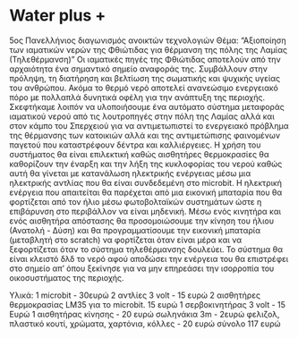 # Water plus +
5ος Πανελλήνιος διαγωνισμός ανοικτών τεχνολογιών
Θέμα: “Αξιοποίηση των ιαματικών νερών της Φθιώτιδας για θέρμανση της πόλης της Λαμίας (Τηλεθέρμανση)”
Οι ιαματικές πηγές της Φθιώτιδας αποτελούν από την αρχαιότητα ένα σημαντικό σημείο αναφοράς της. Συμβάλλουν στην πρόληψη, τη διατήρηση και βελτίωση της σωματικής και ψυχικής υγείας του ανθρώπου. Ακόμα το θερμό νερό αποτελεί ανανεώσιμο ενεργειακό πόρο με πολλαπλά δυνητικά οφέλη για την ανάπτυξη της περιοχής. 
Σκεφτήκαμε λοιπόν να υλοποιήσουμε ένα αυτόματο σύστημα μεταφοράς ιαματικού νερού από τις λουτροπηγές στην πόλη της Λαμίας αλλά και στον κάμπο του Σπερχειού για να αντιμετωπιστεί το ενεργειακό πρόβλημα της θέρμανσης των κατοικιών αλλά και της αντιμετώπισης φαινομένων παγετού που καταστρέφουν δέντρα και καλλιέργειες. 
Η χρήση του συστήματος θα είναι επιλεκτική καθώς αισθητήρες θερμοκρασίες θα καθορίζουν την έναρξη και την λήξη της κυκλοφορίας του νερού καθώς αυτή θα γίνεται με κατανάλωση ηλεκτρικής ενέργειας μέσω μια ηλεκτρικής αντλίας που θα είναι συνδεδεμένη στο microbit. 
Η ηλεκτρική ενέργεια που απαιτείται θα παρέχεται από μια εικονική μπαταρία που θα φορτίζεται από τον ήλιο μέσω φωτοβολταϊκών συστημάτων ώστε η επιβάρυνση στο περιβάλλον να είναι μηδενική. Μέσω ενός κινητήρα και ενός αισθητήρα απόστασης θα προσομοιώσουμε την κίνηση του ήλιου (Ανατολή - Δύση) και θα προγραμματίσουμε την εικονική μπαταρία (μεταβλητή στο scratch) να φορτίζεται όταν είναι μέρα και να ξεφορτίζεται όταν το σύστημα τηλεθέρμανσης δουλεύει. 
Το σύστημα θα είναι κλειστό δλδ το νερό αφού αποδώσει την ενέργεια του θα επιστρέφει στο σημείο απ’ όπου ξεκίνησε για να μην επηρεάσει την ισορροπία του οικοσυστήματος της περιοχής. 

Υλικά:
1 microbit - 30ευρώ
2 αντλίες 3 volt - 15 ευρώ
2 αισθητήρες θερμοκρασίας LM35 για το microbit. 15 ευρώ
1 σερβοκινητήρας 3 volt - 15 Ευρώ
1 αισθητήρας κίνησης - 20 ευρώ
σωληνάκια 3m  - 2ευρώ
φελιζολ, πλαστικό κουτί, χρώματα, χαρτόνια, κόλλες - 20 ευρώ
σύνολο 117 ευρώ
